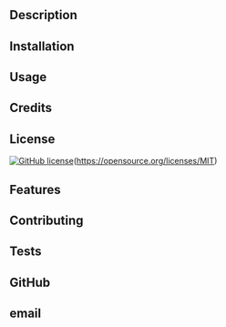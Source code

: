 # 

  ## Description
  

  ## Installation 
  

  ## Usage
  

  ## Credits
  

  ## License 
[![GitHub license](https://img.shields.io/badge/license-MIT-blue.svg)](#license)(https://opensource.org/licenses/MIT)

  ## Features
  

  ## Contributing
  

  ## Tests
  

  ## GitHub
  

  ## email
  
